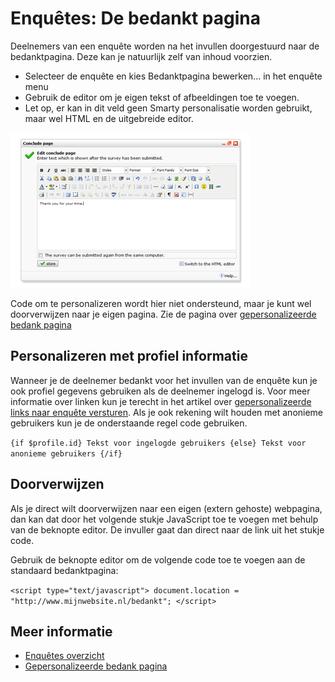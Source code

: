 # Enquêtes: De bedankt pagina

Deelnemers van een enquête worden na het invullen doorgestuurd naar de bedanktpagina.
Deze kan je natuurlijk zelf van inhoud voorzien.

* Selecteer de enquête en kies Bedanktpagina bewerken... in het enquête menu
* Gebruik de editor om je eigen tekst of afbeeldingen toe te voegen.
* Let op, er kan in dit veld geen Smarty personalisatie worden gebruikt,
maar wel HTML en de uitgebreide editor.

![Editing the conclude page](../images/editconcludepage.png)

Code om te personalizeren wordt hier niet ondersteund, maar je kunt wel 
doorverwijzen naar je eigen pagina. Zie de pagina over [gepersonalizeerde bedank pagina](./surveys-personalized-conclude-page)

## Personalizeren met profiel informatie

Wanneer je de deelnemer bedankt voor het invullen van de enquête kun je 
ook profiel gegevens gebruiken als de deelnemer ingelogd is. Voor meer 
informatie over linken kun je terecht in het artikel over [gepersonalizeerde 
links naar enquête versturen](./surveys-register-participants).
Als je ook rekening wilt houden met anonieme gebruikers kun je de onderstaande 
regel code gebruiken.

`{if $profile.id} Tekst voor ingelogde gebruikers {else} Tekst voor anonieme gebruikers {/if}`

## Doorverwijzen
Als je direct wilt doorverwijzen naar een eigen (extern gehoste) webpagina, 
dan kan dat door het volgende stukje JavaScript toe te voegen met behulp 
van de beknopte editor. De invuller gaat dan direct naar de link uit het 
stukje code.

Gebruik de beknopte editor om de volgende code toe te voegen aan de standaard bedanktpagina:

`<script type="text/javascript"> document.location = "http://www.mijnwebsite.nl/bedankt"; </script>`

## Meer informatie

* [Enquêtes overzicht](./surveys)
* [Gepersonalizeerde bedank pagina](./surveys-personalized-conclude-page)
